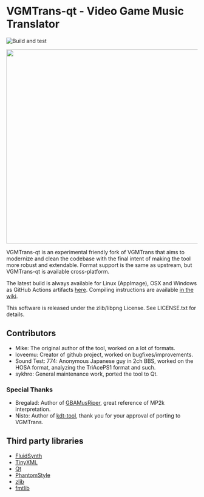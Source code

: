 
# VGMTrans-qt - Video Game Music Translator

![Build and test](https://github.com/sykhro/vgmtrans-qt/workflows/Build%20and%20test/badge.svg?branch=refactor)

<p align="center">
<img height="512" src="https://raw.githubusercontent.com/sykhro/vgmtrans-qt/refactor/.github/prev.png"><br>
</p>

VGMTrans-qt is an experimental friendly fork of VGMTrans that aims to modernize and clean the codebase with the final intent of making the tool more robust and extendable.
Format support is the same as upstream, but VGMTrans-qt is available cross-platform.

The latest build is always available for Linux (AppImage), OSX and Windows as GitHub Actions artifacts [here](https://github.com/sykhro/vgmtrans-qt/actions).
Compiling instructions are available [in the wiki](https://github.com/sykhro/vgmtrans-qt/wiki/Building).

This software is released under the zlib/libpng License. See LICENSE.txt for details.

Contributors
------------

- Mike: The original author of the tool, worked on a lot of formats.
- loveemu: Creator of github project, worked on bugfixes/improvements.
- Sound Test: 774: Anonymous Japanese guy in 2ch BBS, worked on the HOSA format, analyzing the TriAcePS1 format and such.
- sykhro: General maintenance work, ported the tool to Qt.

### Special Thanks

- Bregalad: Author of [GBAMusRiper](http://www.romhacking.net/utilities/881/), great reference of MP2k interpretation.
- Nisto: Author of [kdt-tool](https://github.com/Nisto/kdt-tool), thank you for your approval of porting to VGMTrans.

Third party libraries
------------

- [FluidSynth](https://github.com/FluidSynth/fluidsynth)
- [TinyXML](http://www.grinninglizard.com/tinyxml/)
- [Qt](https://www.qt.io/download-open-source)
- [PhantomStyle](https://github.com/randrew/phantomstyle)
- [zlib](https://github.com/madler/zlib)
- [fmtlib](https://github.com/fmtlib/fmt)
